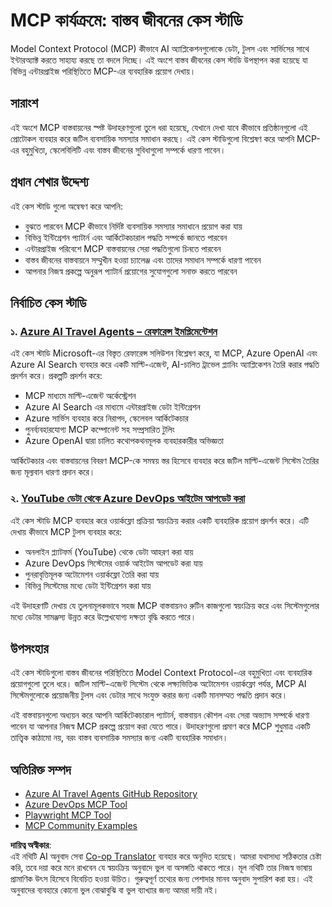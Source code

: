 <!--
CO_OP_TRANSLATOR_METADATA:
{
  "original_hash": "6c11b6162171abc895ed75d1e0f368a3",
  "translation_date": "2025-06-20T19:06:35+00:00",
  "source_file": "09-CaseStudy/README.md",
  "language_code": "bn"
}
-->
# MCP কার্যক্রমে: বাস্তব জীবনের কেস স্টাডি

Model Context Protocol (MCP) কীভাবে AI অ্যাপ্লিকেশনগুলোকে ডেটা, টুলস এবং সার্ভিসের সাথে ইন্টারঅ্যাক্ট করতে সাহায্য করছে তা বদলে দিচ্ছে। এই অংশে বাস্তব জীবনের কেস স্টাডি উপস্থাপন করা হয়েছে যা বিভিন্ন এন্টারপ্রাইজ পরিস্থিতিতে MCP-এর ব্যবহারিক প্রয়োগ দেখায়।

## সারাংশ

এই অংশে MCP বাস্তবায়নের স্পষ্ট উদাহরণগুলো তুলে ধরা হয়েছে, যেখানে দেখা যাবে কীভাবে প্রতিষ্ঠানগুলো এই প্রোটোকল ব্যবহার করে জটিল ব্যবসায়িক সমস্যার সমাধান করছে। এই কেস স্টাডিগুলো বিশ্লেষণ করে আপনি MCP-এর বহুমুখিতা, স্কেলেবিলিটি এবং বাস্তব জীবনের সুবিধাগুলো সম্পর্কে ধারণা পাবেন।

## প্রধান শেখার উদ্দেশ্য

এই কেস স্টাডি গুলো অন্বেষণ করে আপনি:

- বুঝতে পারবেন MCP কীভাবে নির্দিষ্ট ব্যবসায়িক সমস্যার সমাধানে প্রয়োগ করা যায়
- বিভিন্ন ইন্টিগ্রেশন প্যাটার্ন এবং আর্কিটেকচারাল পদ্ধতি সম্পর্কে জানতে পারবেন
- এন্টারপ্রাইজ পরিবেশে MCP বাস্তবায়নের সেরা পদ্ধতিগুলো চিনতে পারবেন
- বাস্তব জীবনের বাস্তবায়নে সম্মুখীন হওয়া চ্যালেঞ্জ এবং তাদের সমাধান সম্পর্কে ধারণা পাবেন
- আপনার নিজস্ব প্রকল্পে অনুরূপ প্যাটার্ন প্রয়োগের সুযোগগুলো সনাক্ত করতে পারবেন

## নির্বাচিত কেস স্টাডি

### ১. [Azure AI Travel Agents – রেফারেন্স ইমপ্লিমেন্টেশন](./travelagentsample.md)

এই কেস স্টাডি Microsoft-এর বিস্তৃত রেফারেন্স সলিউশন বিশ্লেষণ করে, যা MCP, Azure OpenAI এবং Azure AI Search ব্যবহার করে একটি মাল্টি-এজেন্ট, AI-চালিত ট্রাভেল প্ল্যানিং অ্যাপ্লিকেশন তৈরি করার পদ্ধতি প্রদর্শন করে। প্রকল্পটি প্রদর্শন করে:

- MCP মাধ্যমে মাল্টি-এজেন্ট অর্কেস্ট্রেশন
- Azure AI Search এর মাধ্যমে এন্টারপ্রাইজ ডেটা ইন্টিগ্রেশন
- Azure সার্ভিস ব্যবহার করে নিরাপদ, স্কেলেবল আর্কিটেকচার
- পুনর্ব্যবহারযোগ্য MCP কম্পোনেন্ট সহ সম্প্রসারিত টুলিং
- Azure OpenAI দ্বারা চালিত কথোপকথনমূলক ব্যবহারকারীর অভিজ্ঞতা

আর্কিটেকচার এবং বাস্তবায়নের বিবরণ MCP-কে সমন্বয় স্তর হিসেবে ব্যবহার করে জটিল মাল্টি-এজেন্ট সিস্টেম তৈরির জন্য মূল্যবান ধারণা প্রদান করে।

### ২. [YouTube ডেটা থেকে Azure DevOps আইটেম আপডেট করা](./UpdateADOItemsFromYT.md)

এই কেস স্টাডি MCP ব্যবহার করে ওয়ার্কফ্লো প্রক্রিয়া স্বয়ংক্রিয় করার একটি ব্যবহারিক প্রয়োগ প্রদর্শন করে। এটি দেখায় কীভাবে MCP টুলস ব্যবহার করে:

- অনলাইন প্ল্যাটফর্ম (YouTube) থেকে ডেটা আহরণ করা যায়
- Azure DevOps সিস্টেমের ওয়ার্ক আইটেম আপডেট করা যায়
- পুনরাবৃত্তিমূলক অটোমেশন ওয়ার্কফ্লো তৈরি করা যায়
- বিভিন্ন সিস্টেমের মধ্যে ডেটা ইন্টিগ্রেশন করা যায়

এই উদাহরণটি দেখায় যে তুলনামূলকভাবে সহজ MCP বাস্তবায়নও রুটিন কাজগুলো স্বয়ংক্রিয় করে এবং সিস্টেমগুলোর মধ্যে ডেটার সামঞ্জস্য উন্নত করে উল্লেখযোগ্য দক্ষতা বৃদ্ধি করতে পারে।

## উপসংহার

এই কেস স্টাডিগুলো বাস্তব জীবনের পরিস্থিতিতে Model Context Protocol-এর বহুমুখিতা এবং ব্যবহারিক প্রয়োগগুলো তুলে ধরে। জটিল মাল্টি-এজেন্ট সিস্টেম থেকে লক্ষ্যভিত্তিক অটোমেশন ওয়ার্কফ্লো পর্যন্ত, MCP AI সিস্টেমগুলোকে প্রয়োজনীয় টুলস এবং ডেটার সাথে সংযুক্ত করার জন্য একটি মানসম্মত পদ্ধতি প্রদান করে।

এই বাস্তবায়নগুলো অধ্যয়ন করে আপনি আর্কিটেকচারাল প্যাটার্ন, বাস্তবায়ন কৌশল এবং সেরা অভ্যাস সম্পর্কে ধারণা পাবেন যা আপনার নিজস্ব MCP প্রকল্পে প্রয়োগ করা যেতে পারে। উদাহরণগুলো প্রমাণ করে MCP শুধুমাত্র একটি তাত্ত্বিক কাঠামো নয়, বরং বাস্তব ব্যবসায়িক সমস্যার জন্য একটি ব্যবহারিক সমাধান।

## অতিরিক্ত সম্পদ

- [Azure AI Travel Agents GitHub Repository](https://github.com/Azure-Samples/azure-ai-travel-agents)
- [Azure DevOps MCP Tool](https://github.com/microsoft/azure-devops-mcp)
- [Playwright MCP Tool](https://github.com/microsoft/playwright-mcp)
- [MCP Community Examples](https://github.com/microsoft/mcp)

**দায়িত্ব অস্বীকার**:  
এই নথিটি AI অনুবাদ সেবা [Co-op Translator](https://github.com/Azure/co-op-translator) ব্যবহার করে অনূদিত হয়েছে। আমরা যথাসাধ্য সঠিকতার চেষ্টা করি, তবে দয়া করে মনে রাখবেন যে স্বয়ংক্রিয় অনুবাদে ভুল বা অসঙ্গতি থাকতে পারে। মূল নথিটি তার নিজস্ব ভাষায় প্রামাণিক উৎস হিসেবে বিবেচিত হওয়া উচিত। গুরুত্বপূর্ণ তথ্যের জন্য পেশাদার মানব অনুবাদ সুপারিশ করা হয়। এই অনুবাদের ব্যবহারে কোনো ভুল বোঝাবুঝি বা ভুল ব্যাখ্যার জন্য আমরা দায়ী নই।